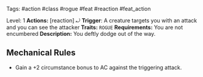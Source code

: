 Tags: #action #class #rogue #feat #reaction #feat_action 

Level: 1
**Actions:** [reaction] ⤾
**Trigger**: A creature targets you with an attack and you can see the attacker
**Traits:** `ROGUE`
**Requirements:** You are not encumbered
**Description:** You deftly dodge out of the way.
## Mechanical Rules

- Gain a +2 circumstance bonus to AC against the triggering attack.